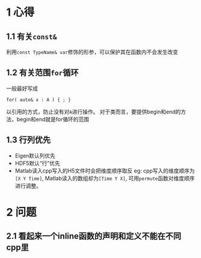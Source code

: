 # 1 心得
## 1.1 有关`const&`
利用`const TypeName& var`修饰的形参，可以保护其在函数内不会发生改变
##  1.2 有关范围`for`循环
一般最好写成
```
for( auto& x : A ) { ; }
```
以引用的方式，防止没有对`A`进行操作。
对于类而言，要提供begin和end的方法，begin和end就是for循环的范围
## 1.3 行列优先
* Eigen默认列优先
* HDF5默认“行”优先
* Matlab读入cpp写入的H5文件时会把维度顺序取反
    eg: cpp写入的维度顺序为`[X Y Time]`, Matlab读入的数组却为`[Time Y X]`, 可用`permute`函数对维度顺序进行调整。
# 2 问题
## 2.1 看起来一个inline函数的声明和定义不能在不同cpp里